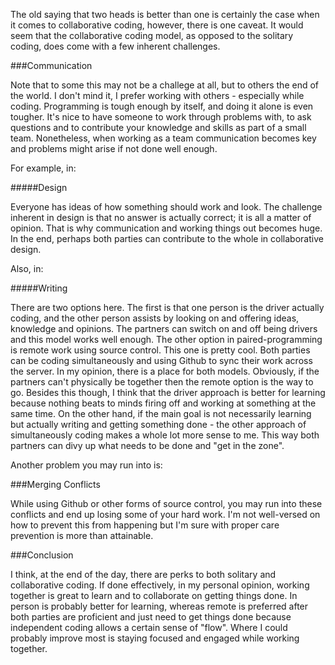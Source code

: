 The old saying that two heads is better than one is certainly the case when it comes to collaborative coding, however, there is one caveat. It would seem that the collaborative coding model, as opposed to the solitary coding, does come with a few inherent challenges. 

###Communication

Note that to some this may not be a challege at all, but to others the end of the world. I don't mind it, I prefer working with others - especially while coding. Programming is tough enough by itself, and doing it alone is even tougher. It's nice to have someone to work through problems with, to ask questions and to contribute your knowledge and skills as part of a small team. Nonetheless, when working as a team communication becomes key and problems might arise if not done well enough. 

For example, in: 

#####Design

Everyone has ideas of how something should work and look. The challenge inherent in design is that no answer is actually correct; it is all a matter of opinion. That is why communication and working things out becomes huge. In the end, perhaps both parties can contribute to the whole in collaborative design.

Also, in: 

#####Writing

There are two options here. The first is that one person is the driver actually coding, and the other person assists by looking on and offering ideas, knowledge and opinions. The partners can switch on and off being drivers and this model works well enough. The other option in paired-programming is remote work using source control. This one is pretty cool. Both parties can be coding simultaneously and using Github to sync their work across the server. In my opinion, there is a place for both models. Obviously, if the partners can't physically be together then the remote option is the way to go. Besides this though, I think that the driver approach is better for learning because nothing beats to minds firing off and working at something at the same time. On the other hand, if the main goal is not necessarily learning but actually writing and getting something done - the other approach of simultaneously coding makes a whole lot more sense to me. This way both partners can divy up what needs to be done and "get in the zone".

Another problem you may run into is:

###Merging Conflicts

While using Github or other forms of source control, you may run into these conflicts and end up losing some of your hard work. I'm not well-versed on how to prevent this from happening but I'm sure with proper care prevention is more than attainable.

###Conclusion

I think, at the end of the day, there are perks to both solitary and collaborative coding. If done effectively, in my personal opinion, working together is great to learn and to collaborate on getting things done. In person is probably better for learning, whereas remote is preferred after both parties are proficient and just need to get things done because independent coding allows a certain sense of "flow". Where I could probably improve most is staying focused and engaged while working together. 
